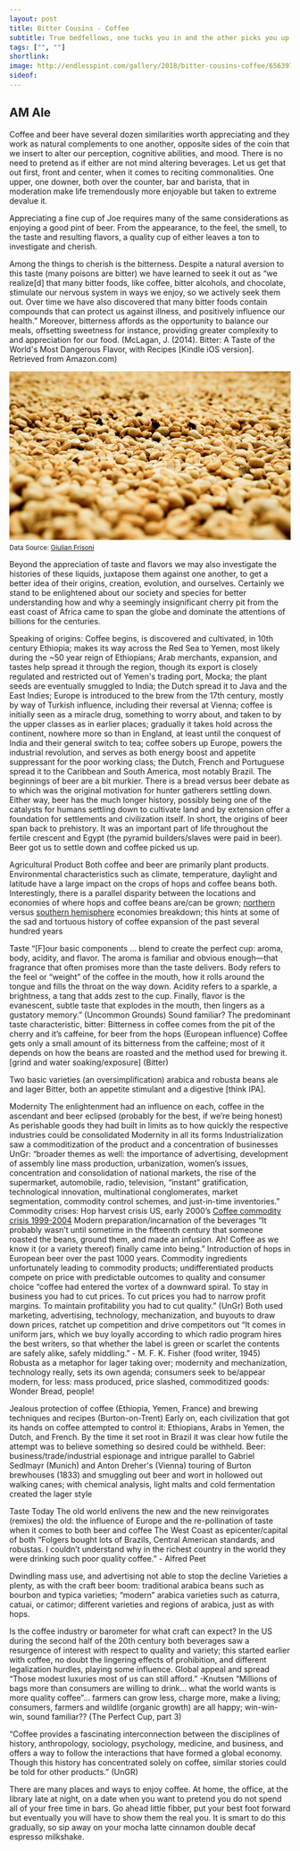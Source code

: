 ```yaml
---
layout: post
title: Bitter Cousins - Coffee
subtitle: True bedfellows, one tucks you in and the other picks you up.
tags: ["", ""]
shortlink: 
image: http://endlesspint.com/gallery/2018/bitter-cousins-coffee/6563973109_ce30806b37_z.jpg
sideof: 
---
```



## AM Ale

Coffee and beer have several dozen similarities worth appreciating and they work as natural complements to one another, opposite sides of the coin that we insert to alter our perception, cognitive abilities, and mood. There is no need to pretend as if either are not mind altering beverages. Let us get that out first, front and center, when it comes to reciting commonalities. One upper, one downer, both over the counter, bar and barista, that in moderation make life tremendously more enjoyable but taken to extreme devalue it.

Appreciating a fine cup of Joe requires many of the same considerations as enjoying a good pint of beer. From the appearance, to the feel, the smell, to the taste and resulting flavors, a quality cup of either leaves a ton to investigate and cherish.

Among the things to cherish is the bitterness. Despite a natural aversion to this taste (many poisons are bitter) we have learned to seek it out as “we realize[d] that many bitter foods, like coffee, bitter alcohols, and chocolate, stimulate our nervous system in ways we enjoy, so we actively seek them out. Over time we have also discovered that many bitter foods contain compounds that can protect us against illness, and positively influence our health.” Moreover, bitterness affords as the opportunity to balance our meals, offsetting sweetness for instance, providing greater complexity to and appreciation for our food. (McLagan, J. (2014). Bitter: A Taste of the World's Most Dangerous Flavor, with Recipes [Kindle iOS version]. Retrieved from Amazon.com)

<img src="/gallery/2018/bitter-cousins-coffee/28668439201_ed6286ed6d_z.jpg" alt="Coffee" align="middle" width="800" /><br />
<sub>Data Source: <a href="https://www.flickr.com/photos/giulianfrisoni/" target="_blank">Giulian Frisoni</a></sub>

Beyond the appreciation of taste and flavors we may also investigate the histories of these liquids, juxtapose them against one another, to get a better idea of their origins, creation, evolution, and ourselves. Certainly we stand to be enlightened about our society and species for better understanding how and why a seemingly insignificant cherry pit from the east coast of Africa came to span the globe and dominate the attentions of billions for the centuries. 

Speaking of origins:
Coffee begins, is discovered and cultivated, in 10th century Ethiopia; makes its way across the Red Sea to Yemen, most likely during the ~50 year reign of Ethiopians; Arab merchants, expansion, and tastes help spread it through the region, though its export is closely regulated and restricted out of Yemen's trading port, Mocka; the plant seeds are eventually smuggled to India; the Dutch spread it to Java and the East Indies; Europe is introduced to the brew from the 17th century, mostly by way of Turkish influence, including their reversal at Vienna; coffee is initially seen as a miracle drug, something to worry about, and taken to by the upper classes as in earlier places; gradually it takes hold across the continent, nowhere more so than in England, at least until the conquest of India and their general switch to tea; coffee sobers up Europe, powers the industrial revolution, and serves as both energy boost and appetite suppressant for the poor working class; the Dutch, French and Portuguese spread it to the Caribbean and South America, most notably Brazil.
The beginnings of beer are a bit murkier. There is a bread versus beer debate as to which was the original motivation for hunter gatherers settling down. Either way, beer has the much longer history, possibly being one of the catalysts for humans settling down to cultivate land and by extension offer a foundation for settlements and civilization itself. In short, the origins of beer span back to prehistory. It was an important part of life throughout the fertile crescent and Egypt (the pyramid builders/slaves were paid in beer). 
Beer got us to settle down and coffee picked us up.

Agricultural Product
Both coffee and beer are primarily plant products.
Environmental characteristics such as climate, temperature, daylight and latitude have a large impact on the crops of hops and coffee beans both.
Interestingly, there is a parallel disparity between the locations and economies of where hops and coffee beans are/can be grown; [northern](http://mediad.publicbroadcasting.net/p/wkms/files/styles/large/public/201706/hops-range-acreage-world-v3.jpg) versus [southern hemisphere](https://en.wikipedia.org/wiki/List_of_countries_by_coffee_production#/media/File:Carte_Coffea_robusta_arabic.svg) economies breakdown; this hints at some of the sad and tortuous history of coffee expansion of the past several hundred years

Taste
“[F]our basic components … blend to create the perfect cup: aroma, body, acidity, and flavor. The aroma is familiar and obvious enough—that fragrance that often promises more than the taste delivers. Body refers to the feel or “weight” of the coffee in the mouth, how it rolls around the tongue and fills the throat on the way down. Acidity refers to a sparkle, a brightness, a tang that adds zest to the cup. Finally, flavor is the evanescent, subtle taste that explodes in the mouth, then lingers as a gustatory memory.” (Uncommon Grounds) Sound familiar?
The predominant taste characteristic, bitter:
Bitterness in coffee comes from the pit of the cherry and it’s caffeine, for beer from the hops (European influence)
Coffee gets only a small amount of its bitterness from the caffeine; most of it depends on how the beans are roasted and the method used for brewing it. [grind and water soaking/exposure] (Bitter)

Two basic varieties (an oversimplification)
arabica and robusta beans
ale and lager
Bitter, both an appetite stimulant and a digestive [think IPA].


Modernity
The enlightenment had an influence on each, coffee in the ascendant and beer eclipsed (probably for the best, if we’re being honest)
As perishable goods they had built in limits as to how quickly the respective industries could be consolidated
Modernity in all its forms
Industrialization saw a commoditization of the product and a concentration of businesses
UnGr: “broader themes as well: the importance of advertising, development of assembly line mass production, urbanization, women’s issues, concentration and consolidation of national markets, the rise of the supermarket, automobile, radio, television, “instant” gratification, technological innovation, multinational conglomerates, market segmentation, commodity control schemes, and just-in-time inventories.”
Commodity crises:
Hop harvest crisis US, early 2000’s 
[Coffee commodity crisis 1999-2004](http://www.ico.org/documents/ed1922e.pdf)
Modern preparation/incarnation of the beverages
“It probably wasn’t until sometime in the fifteenth century that someone roasted the beans, ground them, and made an infusion. Ah! Coffee as we know it (or a variety thereof) finally came into being.”
Introduction of hops in European beer over the past 1000 years.
Commodity ingredients unfortunately leading to commodity products; undifferentiated products compete on price with predictable outcomes to quality and consumer choice
“coffee had entered the vortex of a downward spiral. To stay in business you had to cut prices. To cut prices you had to narrow profit margins. To maintain profitability you had to cut quality.” (UnGr)
Both used marketing, advertising, technology, mechanization, and buyouts to draw down prices, ratchet up competition and drive competitors out
“It comes in uniform jars, which we buy loyally according to which radio program hires the best writers, so that whether the label is green or scarlet the contents are safely alike, safely middling.” - M. F. K. Fisher (food writer, 1945)
Robusta as a metaphor for lager taking over; modernity and mechanization, technology really, sets its own agenda; consumers seek to be/appear modern, for less: mass produced, price slashed, commoditized goods: Wonder Bread, people!

Jealous protection of coffee (Ethiopia, Yemen, France) and brewing techniques and recipes (Burton-on-Trent)
Early on, each civilization that got its hands on coffee attempted to control it: Ethiopians, Arabs in Yemen, the Dutch, and French. By the time it set root in Brazil it was clear how futile the attempt was to believe something so desired could be withheld. 
Beer: business/trade/industrial espionage and intrigue parallel to Gabriel Sedlmayr (Munich) and Anton Dreher's (Vienna) touring of Burton brewhouses (1833) and smuggling out beer and wort in hollowed out walking canes; with chemical analysis, light malts and cold fermentation created the lager style


Taste Today
The old world enlivens the new and the new reinvigorates (remixes) the old: the influence of Europe and the re-pollination of taste when it comes to both beer and coffee
The West Coast as epicenter/capital of both
“Folgers bought lots of Brazils, Central American standards, and robustas. I couldn’t understand why in the richest country in the world they were drinking such poor quality coffee.” - Alfred Peet

Dwindling mass use, and advertising not able to stop the decline
Varieties a plenty, as with the craft beer boom:
traditional arabica beans such as bourbon and typica varieties; “modern” arabica varieties such as caturra, catuai, or catimor; different varieties and regions of arabica, just as with hops.


Is the coffee industry or barometer for what craft can expect?
In the US during the second half of the 20th century both beverages saw a resurgence of interest with respect to quality and variety; this started earlier with coffee, no doubt the lingering effects of prohibition, and different legalization hurdles, playing some influence. 
Global appeal and spread
“Those modest luxuries most of us can still afford.” -Knutsen
“Millions of bags more than consumers are willing to drink… what the world wants is more quality coffee”… farmers can grow less, charge more, make a living; consumers, farmers and wildlife (organic growth) are all happy; win-win-win, sound familiar?? (The Perfect Cup, part 3)


“Coffee provides a fascinating interconnection between the disciplines of history, anthropology, sociology, psychology, medicine, and business, and offers a way to follow the interactions that have formed a global economy. Though this history has concentrated solely on coffee, similar stories could be told for other products.” (UnGR)

There are many places and ways to enjoy coffee. At home, the office, at the library late at night, on a date when you want to pretend you do not spend all of your free time in bars. Go ahead little fibber, put your best foot forward but eventually you will have to show them the real you. It is smart to do this gradually, so sip away on your mocha latte cinnamon double decaf espresso milkshake.

